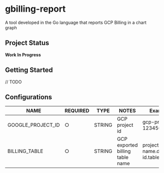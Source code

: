 # gbilling-report
 A tool developed in the Go language that reports GCP Billing in a chart graph

## Project Status

**Work In Progress**

## Getting Started

// TODO


## Configurations

| NAME               | REQUIRED | TYPE               | NOTES                          |     Example     |
|--------------------|----------|--------------------|--------------------------------|-----------------|
| GOOGLE_PROJECT_ID      | ○        | STRING             | GCP project id             |  gcp-project-123456 |
| BILLING_TABLE          | ○        | STRING             | GCP exported billing table name        | project-name.dataset-id.table-name |


